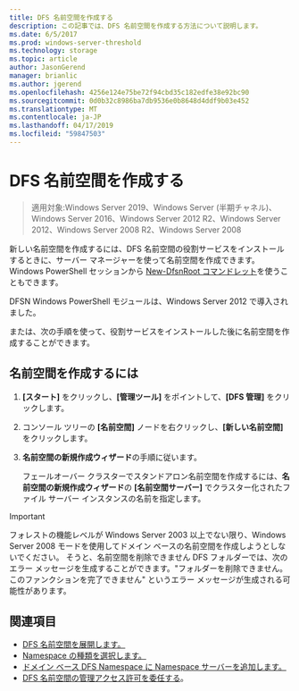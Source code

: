 ```yaml
---
title: DFS 名前空間を作成する
description: この記事では、DFS 名前空間を作成する方法について説明します。
ms.date: 6/5/2017
ms.prod: windows-server-threshold
ms.technology: storage
ms.topic: article
author: JasonGerend
manager: brianlic
ms.author: jgerend
ms.openlocfilehash: 4256e124e75be72f94cbd35c182edfe38e92bc90
ms.sourcegitcommit: 0d0b32c8986ba7db9536e0b8648d4ddf9b03e452
ms.translationtype: MT
ms.contentlocale: ja-JP
ms.lasthandoff: 04/17/2019
ms.locfileid: "59847503"
---
```

# <a name="create-a-dfs-namespace"></a>DFS 名前空間を作成する

> 適用対象:Windows Server 2019、Windows Server (半期チャネル)、Windows Server 2016、Windows Server 2012 R2、Windows Server 2012、Windows Server 2008 R2、Windows Server 2008

新しい名前空間を作成するには、DFS 名前空間の役割サービスをインストールするときに、サーバー マネージャーを使って名前空間を作成できます。 Windows PowerShell セッションから [New-DfsnRoot コマンドレット](https://docs.microsoft.com/powershell/module/dfsn/new-dfsnroot)を使うこともできます。 

DFSN Windows PowerShell モジュールは、Windows Server 2012 で導入されました。 

または、次の手順を使って、役割サービスをインストールした後に名前空間を作成することができます。

## <a name="to-create-a-namespace"></a>名前空間を作成するには

1.  **[スタート]** をクリックし、**[管理ツール]** をポイントして、**[DFS 管理]** をクリックします。

2.  コンソール ツリーの **[名前空間]** ノードを右クリックし、**[新しい名前空間]** をクリックします。

3.  **名前空間の新規作成ウィザード**の手順に従います。

    フェールオーバー クラスターでスタンドアロン名前空間を作成するには、**名前空間の新規作成ウィザード**の **[名前空間サーバー]** でクラスター化されたファイル サーバー インスタンスの名前を指定します。

> [!IMPORTANT]
> フォレストの機能レベルが Windows Server 2003 以上でない限り、Windows Server 2008 モードを使用してドメイン ベースの名前空間を作成しようとしないでください。 そうと、名前空間を削除できません DFS フォルダーでは、次のエラー メッセージを生成することができます。"フォルダーを削除できません。 このファンクションを完了できません" というエラー メッセージが生成される可能性があります。

## <a name="see-also"></a>関連項目

-   [DFS 名前空間を展開します。](deploying-dfs-namespaces.md)
-   [Namespace の種類を選択します。](choose-a-namespace-type.md)
-   [ドメイン ベース DFS Namespace に Namespace サーバーを追加します。](add-namespace-servers-to-a-domain-based-dfs-namespace.md)
-   [DFS 名前空間の管理アクセス許可を委任する](delegate-management-permissions-for-dfs-namespaces.md)。


